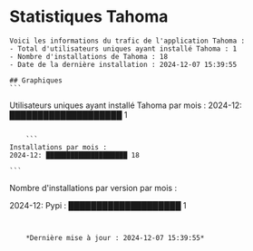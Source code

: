 # Statistiques Tahoma

    Voici les informations du trafic de l'application Tahoma :
    - Total d'utilisateurs uniques ayant installé Tahoma : 1
    - Nombre d'installations de Tahoma : 18
    - Date de la dernière installation : 2024-12-07 15:39:55

    ## Graphiques
    ```
Utilisateurs uniques ayant installé Tahoma par mois :
2024-12: ████████████████████ 1
```

    ```
Installations par mois :
2024-12: ████████████████████ 18
```

    ```
Nombre d'installations par version par mois :

2024-12:
  Pypi   : ████████████████████ 1
```


    *Dernière mise à jour : 2024-12-07 15:39:55*
    